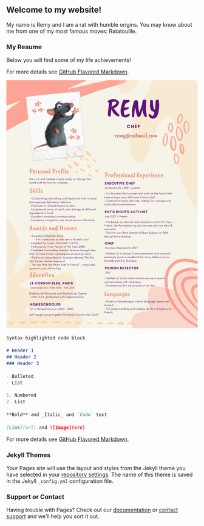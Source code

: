 ## Welcome to my website!

My name is Remy and I am a rat with humble origins. You may know about me from one of my most famous moves: Ratatouille. 

### My Resume

Below you will find some of my life achievements!

For more details see [GitHub Flavored Markdown](https://guides.github.com/features/mastering-markdown/).

![resume](resume.jpg "created in canva!")


```markdown
Syntax highlighted code block

# Header 1
## Header 2
### Header 3

- Bulleted
- List

1. Numbered
2. List

**Bold** and _Italic_ and `Code` text

[Link](url) and ![Image](src)
```

For more details see [GitHub Flavored Markdown](https://guides.github.com/features/mastering-markdown/).

### Jekyll Themes

Your Pages site will use the layout and styles from the Jekyll theme you have selected in your [repository settings](https://github.com/HappySphingolipid/automatic-octo-guacamole/settings). The name of this theme is saved in the Jekyll `_config.yml` configuration file.

### Support or Contact

Having trouble with Pages? Check out our [documentation](https://docs.github.com/categories/github-pages-basics/) or [contact support](https://github.com/contact) and we’ll help you sort it out.
